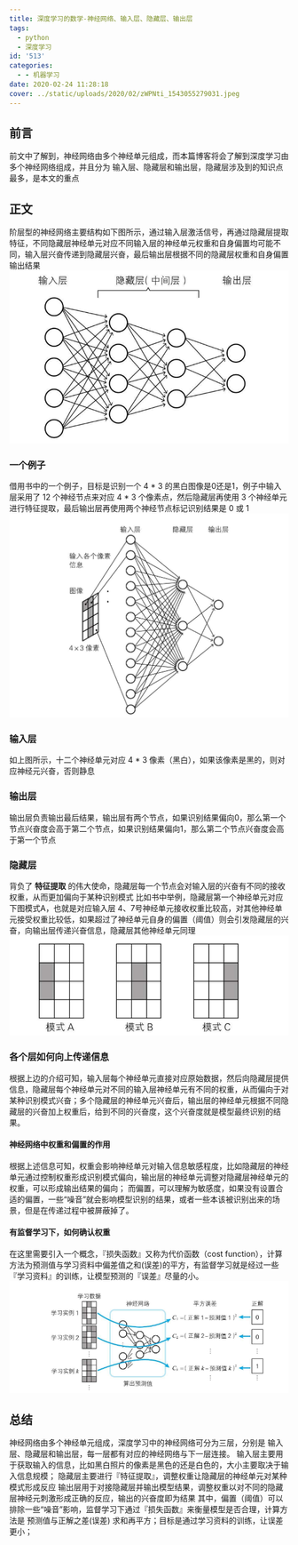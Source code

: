 ```yaml
---
title: 深度学习的数学-神经网络、输入层、隐藏层、输出层
tags:
  - python
  - 深度学习
id: '513'
categories:
  - - 机器学习
date: 2020-02-24 11:28:18
cover: ../static/uploads/2020/02/zWPNti_1543055279031.jpeg
---
```




## 前言

前文中了解到，神经网络由多个神经单元组成，而本篇博客将会了解到深度学习由多个神经网络组成，并且分为 输入层、隐藏层和输出层，隐藏层涉及到的知识点最多，是本文的重点

## 正文

阶层型的神经网络主要结构如下图所示，通过输入层激活信号，再通过隐藏层提取特征，不同隐藏层神经单元对应不同输入层的神经单元权重和自身偏置均可能不同，输入层兴奋传递到隐藏层兴奋，最后输出层根据不同的隐藏层权重和自身偏置输出结果 [![](../static/uploads/2020/02/57794a6eae1dcda7e6787b457441e90b.png)](../static/uploads/2020/02/57794a6eae1dcda7e6787b457441e90b.png)

### 一个例子

借用书中的一个例子，目标是识别一个 4 \* 3 的黑白图像是0还是1，例子中输入层采用了 12 个神经节点来对应 4 \* 3 个像素点，然后隐藏层再使用 3 个神经单元进行特征提取，最后输出层再使用两个神经节点标记识别结果是 0 或 1 [![](../static/uploads/2020/02/694cab0316340054b7064a78f29b6921.png)](../static/uploads/2020/02/694cab0316340054b7064a78f29b6921.png)

### 输入层

如上图所示，十二个神经单元对应 4 \* 3 像素（黑白），如果该像素是黑的，则对应神经元兴奋，否则静息

### 输出层

输出层负责输出最后结果，输出层有两个节点，如果识别结果偏向0，那么第一个节点兴奋度会高于第二个节点，如果识别结果偏向1，那么第二个节点兴奋度会高于第一个节点

### 隐藏层

背负了 **特征提取** 的伟大使命，隐藏层每一个节点会对输入层的兴奋有不同的接收权重，从而更加偏向于某种识别模式 比如书中举例，隐藏层第一个神经单元对应下图模式A，也就是对应输入层 4、7号神经单元接收权重比较高，对其他神经单元接受权重比较低，如果超过了神经单元自身的偏置（阈值）则会引发隐藏层的兴奋，向输出层传递兴奋信息，隐藏层其他神经单元同理 [![](../static/uploads/2020/02/1ba3c811916d63e63d59a20193fc629d.png)](../static/uploads/2020/02/1ba3c811916d63e63d59a20193fc629d.png)

### 各个层如何向上传递信息

根据上边的介绍可知，输入层每个神经单元直接对应原始数据，然后向隐藏层提供信息，隐藏层每个神经单元对不同的输入层神经单元有不同的权重，从而偏向于对某种识别模式兴奋；多个隐藏层的神经单元兴奋后，输出层的神经单元根据不同隐藏层的兴奋加上权重后，给到不同的兴奋度，这个兴奋度就是模型最终识别的结果。

#### 神经网络中权重和偏置的作用

根据上述信息可知，权重会影响神经单元对输入信息敏感程度，比如隐藏层的神经单元通过控制权重形成识别模式偏向，输出层的神经单元调整对隐藏层神经单元的权重，可以形成输出结果的偏向； 而偏置，可以理解为敏感度，如果没有设置合适的偏置，一些“噪音”就会影响模型识别的结果，或者一些本该被识别出来的场景，但是在传递过程中被屏蔽掉了。

#### 有监督学习下，如何确认权重

在这里需要引入一个概念，『损失函数』又称为代价函数（cost function），计算方法为预测值与学习资料中偏差值之和(误差)的平方，有监督学习就是经过一些『学习资料』的训练，让模型预测的『误差』尽量的小。 [![](../static/uploads/2020/02/990dc4aabfeec7eac6f907c3b1f9e145.png)](../static/uploads/2020/02/990dc4aabfeec7eac6f907c3b1f9e145.png)

## 总结

神经网络由多个神经单元组成，深度学习中的神经网络可分为三层，分别是 输入层、隐藏层和输出层，每一层都有对应的神经网络与下一层连接。 输入层主要用于获取输入的信息，比如黑白照片的像素是黑色的还是白色的，大小主要取决于输入信息规模； 隐藏层主要进行『特征提取』，调整权重让隐藏层的神经单元对某种模式形成反应 输出层用于对接隐藏层并输出模型结果，调整权重以对不同的隐藏层神经元刺激形成正确的反应，输出的兴奋度即为结果 其中，偏置（阈值）可以排除一些“噪音”影响，监督学习下通过『损失函数』来衡量模型是否合理，计算方法是 预测值与正解之差(误差) 求和再平方；目标是通过学习资料的训练，让误差更小；